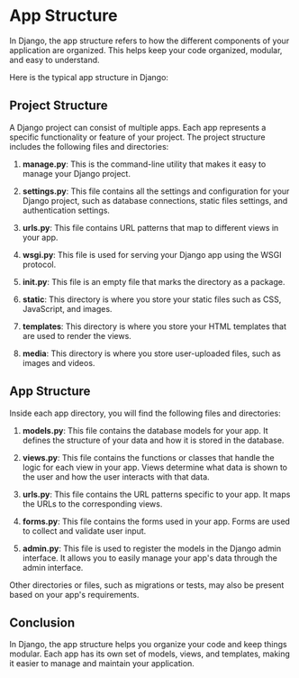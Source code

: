 # App Structure

In Django, the app structure refers to how the different components of your application are organized. This helps keep your code organized, modular, and easy to understand.

Here is the typical app structure in Django:

## Project Structure

A Django project can consist of multiple apps. Each app represents a specific functionality or feature of your project. The project structure includes the following files and directories:

1. **manage.py**: This is the command-line utility that makes it easy to manage your Django project.

2. **settings.py**: This file contains all the settings and configuration for your Django project, such as database connections, static files settings, and authentication settings.

3. **urls.py**: This file contains URL patterns that map to different views in your app.

4. **wsgi.py**: This file is used for serving your Django app using the WSGI protocol.

5. **__init__.py**: This file is an empty file that marks the directory as a package.

6. **static**: This directory is where you store your static files such as CSS, JavaScript, and images.

7. **templates**: This directory is where you store your HTML templates that are used to render the views.

8. **media**: This directory is where you store user-uploaded files, such as images and videos.

## App Structure

Inside each app directory, you will find the following files and directories:

1. **models.py**: This file contains the database models for your app. It defines the structure of your data and how it is stored in the database.

2. **views.py**: This file contains the functions or classes that handle the logic for each view in your app. Views determine what data is shown to the user and how the user interacts with that data.

3. **urls.py**: This file contains the URL patterns specific to your app. It maps the URLs to the corresponding views.

4. **forms.py**: This file contains the forms used in your app. Forms are used to collect and validate user input.

5. **admin.py**: This file is used to register the models in the Django admin interface. It allows you to easily manage your app's data through the admin interface.

Other directories or files, such as migrations or tests, may also be present based on your app's requirements.

## Conclusion

In Django, the app structure helps you organize your code and keep things modular. Each app has its own set of models, views, and templates, making it easier to manage and maintain your application.